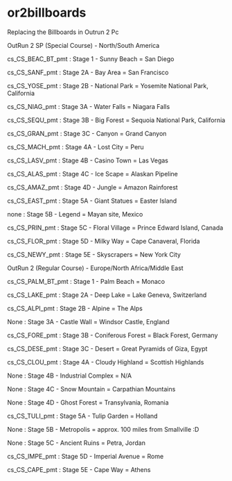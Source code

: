 # or2billboards
Replacing the Billboards in Outrun 2 Pc

OutRun 2 SP (Special Course) - North/South America

cs_CS_BEAC_BT_pmt : Stage 1 - Sunny Beach = San Diego

cs_CS_SANF_pmt    : Stage 2A - Bay Area = San Francisco

cs_CS_YOSE_pmt    : Stage 2B - National Park = Yosemite National Park, California

cs_CS_NIAG_pmt    : Stage 3A - Water Falls = Niagara Falls

cs_CS_SEQU_pmt    : Stage 3B - Big Forest = Sequoia National Park, California

cs_CS_GRAN_pmt    : Stage 3C - Canyon = Grand Canyon

cs_CS_MACH_pmt    : Stage 4A - Lost City = Peru

cs_CS_LASV_pmt    : Stage 4B - Casino Town = Las Vegas

cs_CS_ALAS_pmt    : Stage 4C - Ice Scape = Alaskan Pipeline

cs_CS_AMAZ_pmt    : Stage 4D - Jungle = Amazon Rainforest

cs_CS_EAST_pmt    : Stage 5A - Giant Statues = Easter Island

none              : Stage 5B - Legend = Mayan site, Mexico

cs_CS_PRIN_pmt    : Stage 5C - Floral Village = Prince Edward Island, Canada

cs_CS_FLOR_pmt    : Stage 5D - Milky Way = Cape Canaveral, Florida

cs_CS_NEWY_pmt    : Stage 5E - Skyscrapers = New York City


OutRun 2 (Regular Course) - Europe/North Africa/Middle East

cs_CS_PALM_BT_pmt : Stage 1 - Palm Beach = Monaco

cs_CS_LAKE_pmt    : Stage 2A - Deep Lake = Lake Geneva, Switzerland

cs_CS_ALPI_pmt    : Stage 2B - Alpine = The Alps

None              : Stage 3A - Castle Wall = Windsor Castle, England

cs_CS_FORE_pmt    : Stage 3B - Coniferous Forest = Black Forest, Germany

cs_CS_DESE_pmt    : Stage 3C - Desert = Great Pyramids of Giza, Egypt

cs_CS_CLOU_pmt    : Stage 4A - Cloudy Highland = Scottish Highlands

None              : Stage 4B - Industrial Complex = N/A

None              : Stage 4C - Snow Mountain = Carpathian Mountains

None              : Stage 4D - Ghost Forest = Transylvania, Romania

cs_CS_TULI_pmt    : Stage 5A - Tulip Garden = Holland

None              : Stage 5B - Metropolis = approx. 100 miles from Smallville :D

None              : Stage 5C - Ancient Ruins = Petra, Jordan

cs_CS_IMPE_pmt    : Stage 5D - Imperial Avenue = Rome

cs_CS_CAPE_pmt    : Stage 5E - Cape Way = Athens

